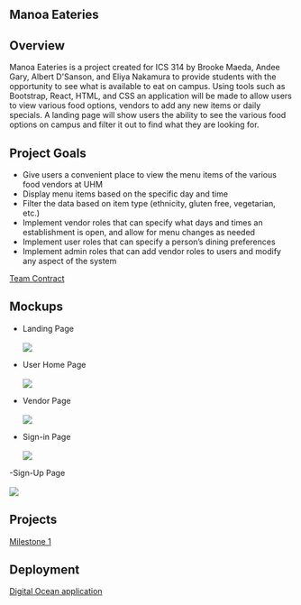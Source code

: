 ## Manoa Eateries


## Overview
Manoa Eateries is a project created for ICS 314 by Brooke Maeda, Andee Gary, Albert D'Sanson, and Eliya Nakamura to provide students with the opportunity to see what is available to eat on campus. Using tools such as Bootstrap, React, HTML, and CSS an application will be made to allow users to view various food options, vendors to add any new items or daily specials. A landing page will show users the ability to see the various food options on campus and filter it out to find what they are looking for.

## Project Goals
- Give users a convenient place to view the menu items of the various food vendors at UHM
- Display menu items based on the specific day and time
- Filter the data based on item type (ethnicity, gluten free, vegetarian, etc.)
- Implement vendor roles that can specify what days and times an establishment is open, and allow for menu changes as needed
- Implement user roles that can specify a person’s dining preferences
- Implement admin roles that can add vendor roles to users and modify any aspect of the system


[Team Contract](https://docs.google.com/document/d/1fNMn6Be5DwtTorRnbEHNBvZuMuU2cnv_35YeOkjgyYU/edit?usp=sharing)
## Mockups
- Landing Page
<br/><br/>![](images/LandingPageMockup.png)


- User Home Page
<br/><br/>![](images/UserHomeMockupUpdate.png)


- Vendor Page
<br/><br/>![](images/VendorPageMockupUpdate.png)


- Sign-in Page
<br/><br/>![](images/ManoaEateriesSignInPage.png)


-Sign-Up Page
<br/><br/>![](images/ManoaEateriesSignUpPage.png)


## Projects
[Milestone 1](https://github.com/orgs/manoa-eateries/projects/1/views/1)

## Deployment
[Digital Ocean application](http://143.110.235.49)
